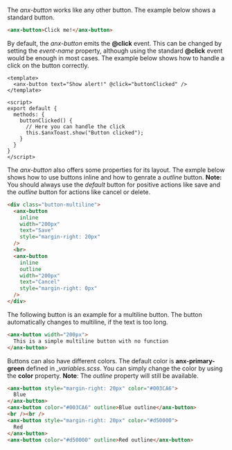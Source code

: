 The *anx-button* works like any other button. The example below shows a standard button.

```html
<anx-button>Click me!</anx-button>
```

By default, the *anx-button* emits the **@click** event. This can be changed by setting the *event-name* property, although using the standard **@click** event would be enough in most cases. The example below shows how to handle a click on the button correctly.

```vue
<template>
  <anx-button text="Show alert!" @click="buttonClicked" />
</template>

<script>
export default {
  methods: {
    buttonClicked() {
      // Here you can handle the click
      this.$anxToast.show("Button clicked");
    }
  }
}
</script>
```

The *anx-button* also offers some properties for its layout. The exmple below shows how to use buttons inline and how to genrate a *outline* button. **Note:** You should always use the *default* button for positive actions like save and the *outline* button for actions like cancel or delete.

```html
<div class="button-multiline">
  <anx-button
    inline
    width="200px"
    text="Save"
    style="margin-right: 20px"
  />
  <br>
  <anx-button
    inline
    outline
    width="200px"
    text="Cancel"
    style="margin-right: 0px"
  />
</div>
```

The following button is an example for a multiline button. The button automatically changes to multiline, if the text is too long.

```html
<anx-button width="200px">
  This is a simple multiline button with no function
</anx-button>
```

Buttons can also have different colors. The default color is **anx-primary-green** defined in *_variables.scss*. You can simply change the color by using the **color** property. **Note**: The *outline* property will still be available.

```html
<anx-button style="margin-right: 20px" color="#003CA6">
  Blue
</anx-button>
<anx-button color="#003CA6" outline>Blue outline</anx-button>
<br /><br />
<anx-button style="margin-right: 20px" color="#d50000">
  Red
</anx-button>
<anx-button color="#d50000" outline>Red outline</anx-button>
```



